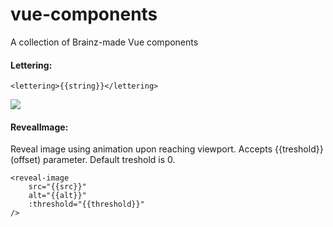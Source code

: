 # vue-components
A collection of Brainz-made Vue components


#### Lettering:
```
<lettering>{{string}}</lettering>
```
![](https://media.giphy.com/media/jKXAxtNZCajAU2eIml/giphy.gif)


#### RevealImage:
Reveal image using animation upon reaching viewport. Accepts {{treshold}} (offset) parameter. Default treshold is 0.
```
<reveal-image
    src="{{src}}"
    alt="{{alt}}"
    :threshold="{{threshold}}"
/>
```

